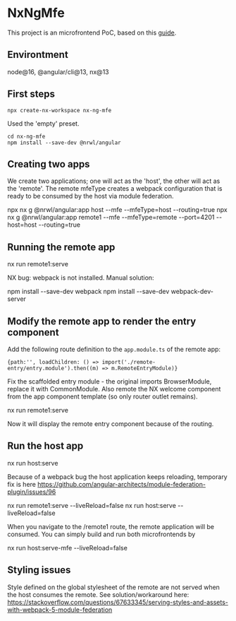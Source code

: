 # NxNgMfe

This project is an microfrontend PoC, based on this [guide](https://nx.dev/l/a/guides/setup-mfe-with-angular).

## Environtment

node@16, @angular/cli@13, nx@13

## First steps

    npx create-nx-workspace nx-ng-mfe
    
Used the 'empty' preset.

    cd nx-ng-mfe
    npm install --save-dev @nrwl/angular

## Creating two apps

We create two applications; one will act as the 'host', the other will act as the 'remote'. The remote mfeType creates a webpack configuration that is ready to be consumed by the host via module federation.


  npx nx g @nrwl/angular:app host --mfe --mfeType=host --routing=true
  npx nx g @nrwl/angular:app remote1 --mfe --mfeType=remote --port=4201 --host=host --routing=true

## Running the remote app

  nx run remote1:serve

NX bug: webpack is not installed. Manual solution:

  npm install --save-dev webpack
  npm install --save-dev webpack-dev-server

## Modify the remote app to render the entry component

Add the following route definition to the `app.module.ts` of the remote app:

    {path:'', loadChildren: () => import('./remote-entry/entry.module').then((m) => m.RemoteEntryModule)}

Fix the scaffolded entry module - the original imports BrowserModule, replace it with CommonModule. Also remote the NX welcome component from the app component template (so only router outlet remains).

  nx run remote1:serve

Now it will display the remote entry component because of the routing.

## Run the host app

  nx run host:serve

Because of a webpack bug the host application keeps reloading, temporary fix is here https://github.com/angular-architects/module-federation-plugin/issues/96

  nx run remote1:serve --liveReload=false
  nx run host:serve --liveReload=false

When you navigate to the /remote1 route, the remote application will be consumed. You can simply build and run both microfrontends by

  nx run host:serve-mfe --liveReload=false

## Styling issues

Style defined on the global stylesheet of the remote are not served when the host consumes the remote. See solution/workaround here: https://stackoverflow.com/questions/67633345/serving-styles-and-assets-with-webpack-5-module-federation





